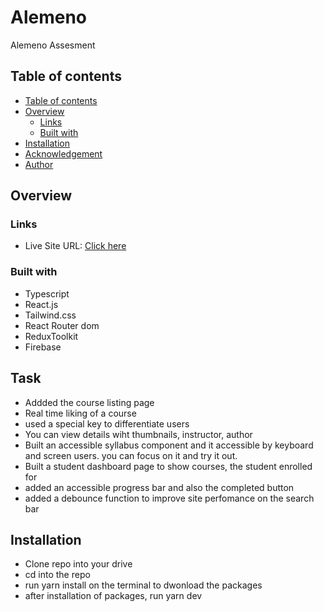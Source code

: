 # Alemeno

Alemeno Assesment

## Table of contents

- [Table of contents](#table-of-contents)
- [Overview](#overview)
  - [Links](#links)
  - [Built with](#built-with)
- [Installation](#installation)
- [Acknowledgement](#acknowledgement)
- [Author](#author)

## Overview

### Links

- Live Site URL: [Click here](https://alemeno-beta.vercel.app//)

### Built with

- Typescript
- React.js
- Tailwind.css
- React Router dom
- ReduxToolkit
- Firebase

## Task
- Addded the course listing page
- Real time liking  of a course
- used a special key to differentiate users
- You can view details wiht thumbnails, instructor, author
- Built an accessible syllabus component and it accessible by keyboard and screen users. you can focus on it and try it out.
- Built a student dashboard page to show courses, the student enrolled for
- added an accessible progress bar and also the completed button
- added a debounce function to improve site perfomance on the search bar

## Installation

- Clone repo into your drive
- cd into the repo
- run yarn install on the terminal to dwonload the packages
- after installation of packages, run yarn dev
